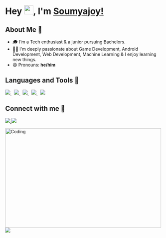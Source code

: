 # Hey <img src="https://github.com/TheDudeThatCode/TheDudeThatCode/blob/master/Assets/Hi.gif" width="29px">, I'm [Soumyajoy!](https://soumyajoydas01.github.io/portfolio-website/) #


## About Me 🚀
- 🎓 I’m a Tech enthusiast & a junior pursuing Bachelors. </br>
- 👨‍💻  I'm deeply passionate about Game Development, Android Development, Web Development, Machine Learning & I enjoy learning new things. </br>
- 😄 Pronouns: **he/him**

## Languages and Tools 🔭
<p align="left"> 
    <a style="padding-right:8px;" href="https://www.java.com/en/" target="_blank"> <img src="https://img.icons8.com/color/48/000000/java-coffee-cup-logo--v2.png"/> </a>
    <a style="padding-right:8px;" href="https://kotlinlang.org/" target="_blank"> <img src="https://img.icons8.com/color/48/000000/kotlin.png"/> </a> 
    <a style="padding-right:8px;" href="https://developer.android.com/" target="_blank"> <img src="https://img.icons8.com/bubbles/50/000000/android-os.png"/> </a> 
    <a style="padding-right:8px;" href="https://www.python.org" target="_blank"> <img src="https://img.icons8.com/color/48/000000/python.png"/> </a>
    <a style="padding-right:8px;" href="https://www.cprogramming.com/" target="_blank"> <img src="https://img.icons8.com/color/48/000000/c-programming.png"/> </a>
</p>
 
## Connect with me 🤝
<p align="left">
    
<a href="https://www.linkedin.com/in/soumyajoydas01/">
  <img src="https://img.icons8.com/bubbles/50/000000/linkedin.png"/>
</a>
<a href="https://twitter.com/soumyajoydas01">
  <img src="https://img.icons8.com/bubbles/50/000000/twitter.png"/>
</a>


<br/>
    
<img align="left" alt="Coding" src="https://cdn.dribbble.com/users/1292677/screenshots/6139167/avento.gif" width="500" height="320" /><br>



 ![](https://komarev.com/ghpvc/?username=soumyajoydas01&color=ff69b4)
<!--
**soumyajoy01/soumyajoy01** is a ✨ _special_ ✨ repository because its `README.md` (this file) appears on your GitHub profile.

Here are some ideas to get you started:

- 🔭 I’m currently working on Java and Kotlin
- 🌱 I’m currently studying Bachelor's of Mathematics
- 👯 I’m looking to collaborate on ...
- 🤔 I’m looking for help with ...
- 💬 Ask me about Android Development
- 📫 How to reach me: ...
- 😄 Pronouns: ...
- ⚡ Fun fact: ...
-->
